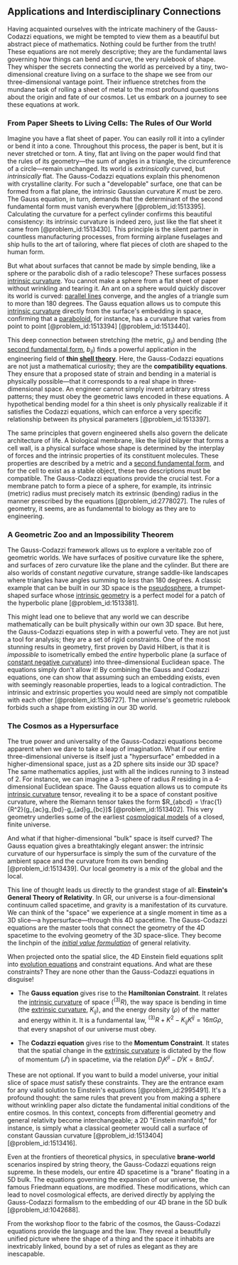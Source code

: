 ## Applications and Interdisciplinary Connections

Having acquainted ourselves with the intricate machinery of the Gauss-Codazzi equations, we might be tempted to view them as a beautiful but abstract piece of mathematics. Nothing could be further from the truth! These equations are not merely descriptive; they are the fundamental laws governing how things can bend and curve, the very rulebook of shape. They whisper the secrets connecting the world as perceived by a tiny, two-dimensional creature living on a surface to the shape we see from our three-dimensional vantage point. Their influence stretches from the mundane task of rolling a sheet of metal to the most profound questions about the origin and fate of our cosmos. Let us embark on a journey to see these equations at work.

### From Paper Sheets to Living Cells: The Rules of Our World

Imagine you have a flat sheet of paper. You can easily roll it into a cylinder or bend it into a cone. Throughout this process, the paper is bent, but it is never stretched or torn. A tiny, flat ant living on the paper would find that the rules of its geometry—the sum of angles in a triangle, the circumference of a circle—remain unchanged. Its world is *extrinsically* curved, but *intrinsically* flat. The Gauss-Codazzi equations explain this phenomenon with crystalline clarity. For such a "developable" surface, one that can be formed from a flat plane, the intrinsic Gaussian curvature $K$ must be zero. The Gauss equation, in turn, demands that the determinant of the second fundamental form must vanish everywhere [@problem_id:1513395]. Calculating the curvature for a perfect cylinder confirms this beautiful consistency: its intrinsic curvature is indeed zero, just like the flat sheet it came from [@problem_id:1513430]. This principle is the silent partner in countless manufacturing processes, from forming airplane fuselages and ship hulls to the art of tailoring, where flat pieces of cloth are shaped to the human form.

But what about surfaces that cannot be made by simple bending, like a sphere or the parabolic dish of a radio telescope? These surfaces possess [intrinsic curvature](@article_id:161207). You cannot make a sphere from a flat sheet of paper without wrinkling and tearing it. An ant on a sphere would quickly discover its world is curved: [parallel lines](@article_id:168513) converge, and the angles of a triangle sum to more than 180 degrees. The Gauss equation allows us to compute this [intrinsic curvature](@article_id:161207) directly from the surface's embedding in space, confirming that a [paraboloid](@article_id:264219), for instance, has a curvature that varies from point to point [@problem_id:1513394] [@problem_id:1513440].

This deep connection between stretching (the metric, $g_{ij}$) and bending (the [second fundamental form](@article_id:160960), $b_{ij}$) finds a powerful application in the engineering field of **thin [shell theory](@article_id:185808)**. Here, the Gauss-Codazzi equations are not just a mathematical curiosity; they are the **compatibility equations**. They ensure that a proposed state of strain and bending in a material is physically possible—that it corresponds to a real shape in three-dimensional space. An engineer cannot simply invent arbitrary stress patterns; they must obey the geometric laws encoded in these equations. A hypothetical bending model for a thin sheet is only physically realizable if it satisfies the Codazzi equations, which can enforce a very specific relationship between its physical parameters [@problem_id:1513397].

The same principles that govern engineered shells also govern the delicate architecture of life. A biological membrane, like the lipid bilayer that forms a cell wall, is a physical surface whose shape is determined by the interplay of forces and the intrinsic properties of its constituent molecules. These properties are described by a metric and a [second fundamental form](@article_id:160960), and for the cell to exist as a stable object, these two descriptions must be compatible. The Gauss-Codazzi equations provide the crucial test. For a membrane patch to form a piece of a sphere, for example, its intrinsic (metric) radius must precisely match its extrinsic (bending) radius in the manner prescribed by the equations [@problem_id:2778027]. The rules of geometry, it seems, are as fundamental to biology as they are to engineering.

### A Geometric Zoo and an Impossibility Theorem

The Gauss-Codazzi framework allows us to explore a veritable zoo of geometric worlds. We have surfaces of positive curvature like the sphere, and surfaces of zero curvature like the plane and the cylinder. But there are also worlds of constant *negative* curvature, strange saddle-like landscapes where triangles have angles summing to *less* than 180 degrees. A classic example that can be built in our 3D space is the [pseudosphere](@article_id:262291), a trumpet-shaped surface whose [intrinsic geometry](@article_id:158294) is a perfect model for a patch of the hyperbolic plane [@problem_id:1513381].

This might lead one to believe that any world we can describe mathematically can be built physically within our own 3D space. But here, the Gauss-Codazzi equations step in with a powerful veto. They are not just a tool for analysis; they are a set of rigid constraints. One of the most stunning results in geometry, first proven by David Hilbert, is that it is *impossible* to isometrically embed the *entire* hyperbolic plane (a surface of [constant negative curvature](@article_id:269298)) into three-dimensional Euclidean space. The equations simply don't allow it! By combining the Gauss and Codazzi equations, one can show that assuming such an embedding exists, even with seemingly reasonable properties, leads to a logical contradiction. The intrinsic and extrinsic properties you would need are simply not compatible with each other [@problem_id:1536727]. The universe's geometric rulebook forbids such a shape from existing in our 3D world.

### The Cosmos as a Hypersurface

The true power and universality of the Gauss-Codazzi equations become apparent when we dare to take a leap of imagination. What if our entire three-dimensional universe is itself just a "hypersurface" embedded in a higher-dimensional space, just as a 2D sphere sits inside our 3D space? The same mathematics applies, just with all the indices running to 3 instead of 2. For instance, we can imagine a 3-sphere of radius $R$ residing in a 4-dimensional Euclidean space. The Gauss equation allows us to compute its [intrinsic curvature](@article_id:161207) tensor, revealing it to be a space of constant positive curvature, where the Riemann tensor takes the form $R_{abcd} = \frac{1}{R^2}(g_{ac}g_{bd}-g_{ad}g_{bc})$ [@problem_id:1513402]. This very geometry underlies some of the earliest [cosmological models](@article_id:160922) of a closed, finite universe.

And what if that higher-dimensional "bulk" space is itself curved? The Gauss equation gives a breathtakingly elegant answer: the intrinsic curvature of our hypersurface is simply the sum of the curvature of the ambient space and the curvature from its own bending [@problem_id:1513439]. Our local geometry is a mix of the global and the local.

This line of thought leads us directly to the grandest stage of all: **Einstein's General Theory of Relativity**. In GR, our universe is a four-dimensional continuum called spacetime, and gravity is a manifestation of its curvature. We can think of the "space" we experience at a single moment in time as a 3D slice—a hypersurface—through this 4D spacetime. The Gauss-Codazzi equations are the master tools that connect the geometry of the 4D spacetime to the evolving geometry of the 3D space-slice. They become the linchpin of the *[initial value formulation](@article_id:161447)* of general relativity.

When projected onto the spatial slice, the 4D Einstein field equations split into [evolution equations](@article_id:267643) and constraint equations. And what are these constraints? They are none other than the Gauss-Codazzi equations in disguise!

-   The **Gauss equation** gives rise to the **Hamiltonian Constraint**. It relates the [intrinsic curvature](@article_id:161207) of space (${}^{(3)}R$), the way space is bending in time (the [extrinsic curvature](@article_id:159911), $K_{ij}$), and the energy density ($\rho$) of the matter and energy within it. It is a fundamental law, ${}^{(3)}R + K^2 - K_{ij}K^{ij} = 16 \pi G \rho$, that every snapshot of our universe must obey.

-   The **Codazzi equation** gives rise to the **Momentum Constraint**. It states that the spatial change in the [extrinsic curvature](@article_id:159911) is dictated by the flow of momentum ($J^i$) in spacetime, via the relation $D_j K^{ji} - D^i K = 8 \pi G J^i$.

These are not optional. If you want to build a model universe, your initial slice of space *must* satisfy these constraints. They are the entrance exam for any valid solution to Einstein's equations [@problem_id:2995491]. It's a profound thought: the same rules that prevent you from making a sphere without wrinkling paper also dictate the fundamental initial conditions of the entire cosmos. In this context, concepts from differential geometry and general relativity become interchangeable; a 2D "Einstein manifold," for instance, is simply what a classical geometer would call a surface of constant Gaussian curvature [@problem_id:1513404] [@problem_id:1513416].

Even at the frontiers of theoretical physics, in speculative **brane-world** scenarios inspired by string theory, the Gauss-Codazzi equations reign supreme. In these models, our entire 4D spacetime is a "brane" floating in a 5D bulk. The equations governing the expansion of our universe, the famous Friedmann equations, are modified. These modifications, which can lead to novel cosmological effects, are derived directly by applying the Gauss-Codazzi formalism to the embedding of our 4D brane in the 5D bulk [@problem_id:1042688].

From the workshop floor to the fabric of the cosmos, the Gauss-Codazzi equations provide the language and the law. They reveal a beautifully unified picture where the shape of a thing and the space it inhabits are inextricably linked, bound by a set of rules as elegant as they are inescapable.